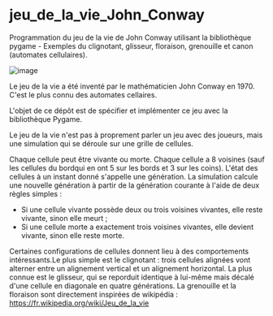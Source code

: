 # jeu_de_la_vie_John_Conway
Programmation du jeu de la vie de John Conway utilisant la bibliothèque pygame - Exemples du clignotant, glisseur, floraison, grenouille et canon (automates cellulaires). 

![image](https://user-images.githubusercontent.com/46868436/188279772-69e1992f-16c6-463b-8715-98a40e818918.png)

Le jeu de la vie a été inventé par le mathématicien John Conway en 1970. C'est le plus connu des automates cellaires.

L'objet de ce dépôt est de spécifier et implémenter ce jeu avec la bibliothèque Pygame.

Le jeu de la vie n'est pas à proprement parler un jeu avec des joueurs, mais une simulation qui se déroule sur une grille de cellules. 

Chaque cellule peut être vivante ou morte. Chaque cellule a 8 voisines (sauf les cellules du bordqui en ont 5 sur les bords et 3 sur les coins). L'état des cellules à un instant donné s'appelle une génération. La simulation calcule une nouvelle génération à partir de la génération courante à l'aide de deux règles simples : 
- Si une cellule vivante possède deux ou trois voisines vivantes, elle reste vivante, sinon elle meurt ;
- Si une cellule morte a exactement trois voisines vivantes, elle devient vivante, sinon elle reste morte. 

Certaines configurations de cellules donnent lieu à des comportements intéressants.Le plus simple est le clignotant : trois cellules alignées vont alterner entre un alignement vertical et un alignement horizontal. La plus connue est le glisseur, qui se reporduit identique à lui-même mais décalé d'une cellule en diagonale en quatre générations. La grenouille et la floraison sont directement inspirées de wikipédia : https://fr.wikipedia.org/wiki/Jeu_de_la_vie
